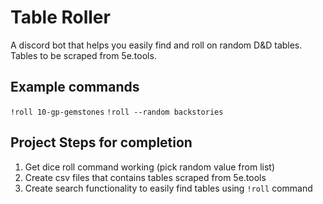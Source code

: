 # Table Roller
A discord bot that helps you easily find and roll on random D&amp;D tables.
Tables to be scraped from 5e.tools.

## Example commands
`!roll 10-gp-gemstones`
`!roll --random backstories`

## Project Steps for completion
1. Get dice roll command working (pick random value from list)
2. Create csv files that contains tables scraped from 5e.tools
3. Create search functionality to easily find tables using `!roll` command

